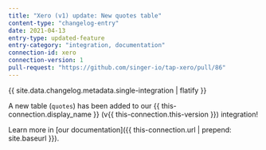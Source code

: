 ```yaml
---
title: "Xero (v1) update: New quotes table"
content-type: "changelog-entry"
date: 2021-04-13
entry-type: updated-feature
entry-category: "integration, documentation"
connection-id: xero
connection-version: 1
pull-request: "https://github.com/singer-io/tap-xero/pull/86"
---
```

{{ site.data.changelog.metadata.single-integration | flatify }}

A new table (`quotes`) has been added to our {{ this-connection.display_name }} (v{{ this-connection.this-version }}) integration!

Learn more in [our documentation]({{ this-connection.url | prepend: site.baseurl }}).